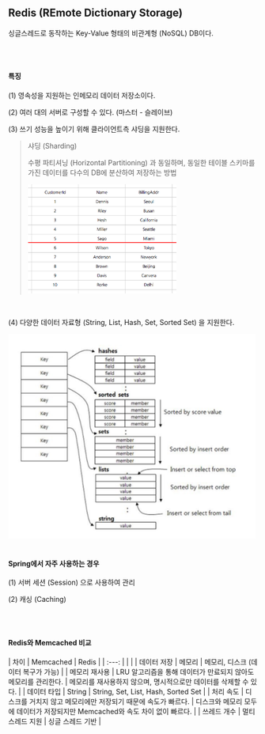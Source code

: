 ## Redis (REmote Dictionary Storage)

싱글스레드로 동작하는 Key-Value 형태의 비관계형 (NoSQL) DB이다.

<br />
<br />

#### 특징
(1) 영속성을 지원하는 인메모리 데이터 저장소이다.

(2) 여러 대의 서버로 구성할 수 있다. (마스터 - 슬레이브)

(3) 쓰기 성능을 높이기 위해 클라이언트측 샤딩을 지원한다.

> 샤딩 (Sharding)
>
> 수평 파티셔닝 (Horizontal Partitioning) 과 동일하며, 동일한 테이블 스키마를 가진 데이터를 다수의 DB에 분산하여 저장하는 방법
>
> <img src="../img/redis2.png" width="300">

<br />

(4) 다양한 데이터 자료형 (String, List, Hash, Set, Sorted Set) 을 지원한다.

<img src="../img/redis.png" width="500px">


<br />
<br />

#### Spring에서 자주 사용하는 경우

(1) 서버 세션 (Session) 으로 사용하여 관리

(2) 캐싱 (Caching)

<br />
<br />

#### Redis와 Memcached 비교

|     차이    | Memcached | Redis       |
|    :---:   |           |             |
| 데이터 저장   | 메모리      | 메모리, 디스크 (데이터 복구가 가능) |
| 메모리 재사용  | LRU 알고리즘을 통해 데이터가 만료되지 않아도 메모리를 관리한다. | 메모리를 재사용하지 않으며, 명시적으로만 데이터를 삭제할 수 있다. |
| 데이터 타입   | String      | String, Set, List, Hash, Sorted Set |
| 처리 속도     | 디스크를 거치지 않고 메모리에만 저장되기 때문에 속도가 빠르다. | 디스크와 메모리 모두에 데이터가 저장되지만 Memcached와 속도 차이 없이 빠르다. |
| 쓰레드 개수   | 멀티 스레드 지원 | 싱글 스레드 기반 |